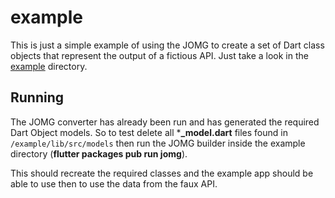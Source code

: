 # example

This is just a simple example of using the JOMG to create a set of Dart class objects that represent
the output of a fictious API. Just take a look in the [example](https://github.com/magnatronus/jomg/example) directory.

## Running
The JOMG converter has already been run and has generated the required Dart Object models. So to test delete all ***_model.dart** files
found in `/example/lib/src/models` then run  the JOMG builder inside the example directory (**flutter packages pub run jomg**).

This should recreate the required classes and the example app should be able to use then to use the data from the faux API.
